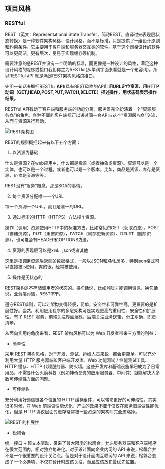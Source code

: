 ## 项目风格

### RESTful

REST（英文：Representational State Transfer，简称REST，直译过来表现层状态转换）是一种软件架构风格、设计风格，而不是标准，只是提供了一组设计原则和约束条件。它主要用于客户端和服务器交互类的软件。基于这个风格设计的软件可以更简洁，更有层次，更易于实现缓存等机制。

需要注意的是REST并没有一个明确的标准，而更像是一种设计的风格，满足这种设计风格的程序或接口我们称之为RESTful(从单词字面来看就是一个形容词)。所以RESTful API 就是满足REST架构风格的接口。

先用一句话来概括RESTful **API**(具有REST风格的API): **用URL定位资源，用HTTP动词（GET,HEAD,POST,PUT,PATCH,DELETE）描述操作，用状态码表示操作结果。**

RESTful API有助于客户端和服务端的功能分离，服务器完全扮演着一个“资源服务商”的角色。各种不同的客户端都可以通过同一套API与这个“资源服务商”交流，从而与资源进行互动。

![REST架构图](https://chars.tech/assets/images/tech/restful-api-go-REST-struct.png)

REST的规则概括起来有以下五个方面：

1. 以资源为基础

什么是资源？在web应用中，什么都是资源（或者抽象成资源）。资源可以是一个实体，也可以是一个过程，或者也可以是一个版本。比如，商品是资源，库存是资源，价格是资源等等。

REST没有“服务”概念，那是SOA的事情。

2. 每个资源分配唯一一个URL

每一个资源一个URL，而且是唯一的URL。

3. 通过标准的HTTP（HTTPS）方法操作资源。

操作（调用）资源使用HTTP中的标准方法，比如常见的GET（获取资源），POST（存储资源），PUT（重置资源），PATCH（局部更新资源）、DELET（删除资源），也可能会有HEADER和OPTIONS方法。

4. 资源的表现层可以是xml、json或者其他

这里是指调用资源后返回的数据格式，一般以JSON和XML居多，特别json格式可以直接被js使用，爽的很，经常被使用。

5. 操作是无状态的

REST架构是不存储调用者的状态的。换句话说，比如登陆才能调用资源。换句话说，业务层的活，REST不干。

遵守REST规则，可以让架构变得轻便，简单，安全性和可靠性高，更重要的是扩展性好。当然，利用应用程序的多层架构可是实现更高的重用性、安全性和扩展性。有了 REST 服务，前端关注界面展现，后端关注业务逻辑，分工明确，职责清晰。

从面向实用的角度来看，REST 架构风格可以为 Web 开发者带来三方面的利益：

- 简单性

采用 REST 架构风格，对于开发、测试、运维人员来说，都会更简单。可以充分利用大量 HTTP 服务器端和客户端开发库、Web 功能测试 / 性能测试工具、HTTP 缓存、HTTP 代理服务器、防火墙。这些开发库和基础设施早已成为了日常用品，不需要什么火箭科技（例如神奇昂贵的应用服务器、中间件）就能解决大多数可伸缩性方面的问题。

- 可伸缩性

充分利用好通信链各个位置的 HTTP 缓存组件，可以带来更好的可伸缩性。其实很多时候，在 Web 前端做性能优化，产生的效果不亚于仅仅在服务器端做性能优化，但是 HTTP 协议层面的缓存常常被一些资深的架构师完全忽略掉。

![REST 的扩展性](https://chars.tech/assets/images/tech/restful-api-go-REST-extern.png)

- 松耦合

统一接口 + 超文本驱动，带来了最大限度的松耦合。允许服务器端和客户端程序在很大范围内，相对独立地进化。对于设计面向企业内网的 API 来说，松耦合并不是一个很重要的设计关注点。但是对于设计面向互联网的 API 来说，松耦合变成了一个必选项，不仅在设计时应该关注，而且应该放在最优先位置。
